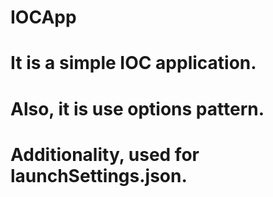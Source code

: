 # IOCApp
 
# It is a simple IOC application.
# Also, it is use options pattern. 
# Additionality, used for launchSettings.json.